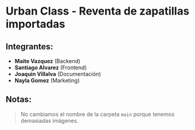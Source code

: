 # Urban Class - Reventa de zapatillas importadas

## Integrantes:
- **Maite Vazquez** (Backend)  
- **Santiago Alvarez** (Frontend)  
- **Joaquin Villalva** (Documentación)  
- **Nayla Gomez** (Marketing)  

## Notas:
> No cambiamos el nombre de la carpeta `main` porque tenemos demasiadas imágenes.
